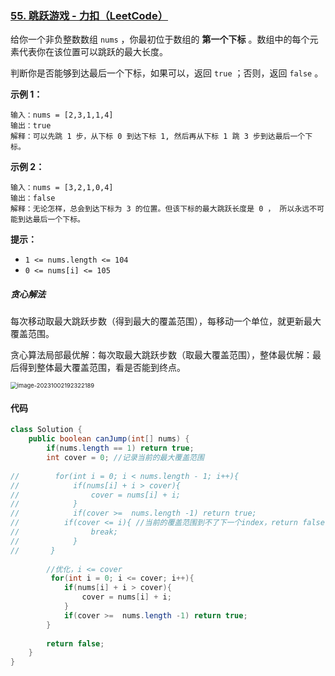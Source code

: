 ### [55. 跳跃游戏 - 力扣（LeetCode）](https://leetcode.cn/problems/jump-game/)

给你一个非负整数数组 `nums` ，你最初位于数组的 **第一个下标** 。数组中的每个元素代表你在该位置可以跳跃的最大长度。

判断你是否能够到达最后一个下标，如果可以，返回 `true` ；否则，返回 `false` 。

 

**示例 1：**

```
输入：nums = [2,3,1,1,4]
输出：true
解释：可以先跳 1 步，从下标 0 到达下标 1, 然后再从下标 1 跳 3 步到达最后一个下标。
```

**示例 2：**

```
输入：nums = [3,2,1,0,4]
输出：false
解释：无论怎样，总会到达下标为 3 的位置。但该下标的最大跳跃长度是 0 ， 所以永远不可能到达最后一个下标。
```

 

**提示：**

- `1 <= nums.length <= 104`
- `0 <= nums[i] <= 105`



##### 贪心解法

每次移动取最大跳跃步数（得到最大的覆盖范围），每移动一个单位，就更新最大覆盖范围。

贪心算法局部最优解：每次取最大跳跃步数（取最大覆盖范围），整体最优解：最后得到整体最大覆盖范围，看是否能到终点。

<img src="https://palepics.oss-cn-guangzhou.aliyuncs.com/img/image-20231002192322189.png" alt="image-20231002192322189" style="zoom: 67%;" />

#### 代码

```java
class Solution {
    public boolean canJump(int[] nums) {
        if(nums.length == 1) return true;
        int cover = 0; //记录当前的最大覆盖范围
        
//        for(int i = 0; i < nums.length - 1; i++){
//            if(nums[i] + i > cover){
//                cover = nums[i] + i;
//            } 
//            if(cover >=  nums.length -1) return true;
//          if(cover <= i){ //当前的覆盖范围到不了下一个index，return false
//                break;
//            }
//       }
        
        //优化，i <= cover
         for(int i = 0; i <= cover; i++){ 
            if(nums[i] + i > cover){
                cover = nums[i] + i;
            } 
            if(cover >=  nums.length -1) return true;
        }
        
        return false;
    }
}
```

